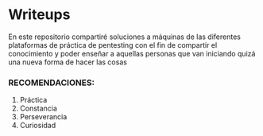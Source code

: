 # Writeups
En este repositorio compartiré soluciones a máquinas de las diferentes plataformas de práctica de pentesting con el fin de compartir el conocimiento y poder enseñar a aquellas
personas que van iniciando quizá una nueva forma de hacer las cosas

### RECOMENDACIONES:
1. Práctica
2. Constancia
3. Perseverancia
4. Curiosidad
